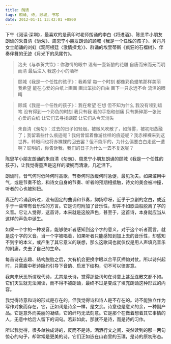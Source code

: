 ```yaml
---
title: 朗诵
tags: 朗诵, 诗, 顾城, 书写
date: 2012-01-11 13:42:01 +0800
---
```



下午《阅读·深圳》，最喜欢的是蔡印时老师朗诵的李白《将进酒》、陈思芊小朋友朗诵的朱自清《匆匆》、周恩宁小朋友朗诵的顾城《我是一个任性的孩子》、黄丹丹女士朗诵的刘虹《观阿根廷〈激情探戈〉》、群诵的埃里蒂斯《疯狂的石榴树》、伴奏伴舞的无迹《月光下的凤尾竹》。

> 洛夫《与李贺共饮》：你激情的眼中 温有一壶新酿的花雕 自唐而宋而元而明而清 最后注入 我这小小的酒杯

> 顾城《我是一个任性的孩子》：我希望 每一个时刻 都像彩色蜡笔那样美丽 我希望 能在心爱的白纸上画画 画出笨拙的自由 画下一只永远不会 流泪的眼睛

> 顾城《我是一个任性的孩子》：我在希望 在想 但不知为什么 我没有领到蜡笔 没有得到一个彩色的时刻 我只有我 我的手指和创痛 只有撕碎那一张张 心爱的白纸 让它们去寻找蝴蝶 让它们从今天消失

> 朱自清《匆匆》：过去的日子如轻烟，被微风吹散了，如薄雾，被初阳蒸融了；我留着些什么痕迹呢？我何曾留着像游丝样的痕迹呢？我赤裸裸来到这世界，转眼间也将赤裸裸的回去罢？但不能平的，为什么偏要白白走这一遭啊？聪明的，你告诉我，我们的日子为什么一去不复返呢？

陈思芊小朋友朗诵的朱自清《匆匆》、周恩宁小朋友朗诵的顾城《我是一个任性的孩子》，让我觉得童声是这样的凄婉而清澈，几近泪下。

朗诵时，音气何时低吟何时高歌，节奏何时放缓何时急促，最见功夫。如果滥用中气，或是节奏不恰，和诗文自身的节奏、听者的预期相抵触，诗文的美会被冲撞，听者的心也被别扭。

真正的吟诵我听过，没有固定的曲调和节奏，抑扬咿呀，近乎于京剧的念白，或近乎于一些带有音乐性的方言。它是词句附加了音乐性，却并不如歌曲般脱离了字的义音。它让人觉得，这首诗，本来就是这般声色，甚至于，这首诗，本身就应当从这样的声色中诞生。

如果一个字的一种发音，能够使听者感知到这个字的意义，对于这个听者而言，就是这个字的义音。当一个字被唱着，如果听者只能感知到加上去的音乐性，却感知不到字的本义，或产生了其它意义的联想，那么这歌词也就仅仅是用人声填充音乐的附庸，失去了自己的生命。

每首诗在志趣、结构脱胎之后，大有机会更换字眼以合平仄押韵对仗。所以诗兴起时，只需腹中积诗隐约引导下音韵、启发下结构，切不可以律害意。

我向来厌恶所谓现代诗，尤其是长诗，觉得那些词句在诗意上甚至连散文都不如。它们天生就无法阅读，而不得不被朗诵，最终不过是变成了填充朗诵这种形式的内容。

我觉得诗意和诗的形式是存在的。但我觉得诗和诗人是不存在的。诗不能独立作为写作对象而存在，它，正如词是诗余一样，是文余。诗意也是意义的余，一种副产品。它是意外而美丽的凝结，它的纤巧无法刻意。它是那个在做着想着其它事情的人，无意中给后人留下的词句。若非如此，那就不是诗，而是诗的习作。

所以我觉得，很多单独成诗的，反而不是诗。洒洒行文之间，突然读到的那一两句惊心的句子，却常常是更美的诗。它们正如嵌在山岩里的玉璞，是诗的原初形态。

